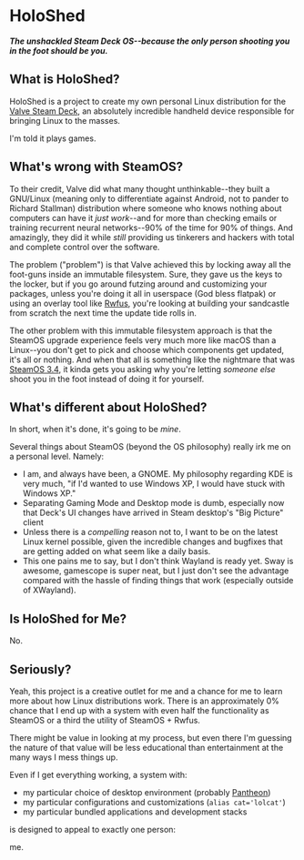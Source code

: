 # HoloShed

***The unshackled Steam Deck OS--because the only person shooting you in the foot should be you.***

## What is HoloShed?

HoloShed is a project to create my own personal Linux distribution for the
[Valve Steam Deck](https://store.steampowered.com/steamdeck), an absolutely incredible handheld
device responsible for bringing Linux to the masses.

I'm told it plays games.

## What's wrong with SteamOS?

To their credit, Valve did what many thought unthinkable--they built a GNU/Linux
(meaning only to differentiate against Android, not to pander to Richard Stallman)
distribution where someone who knows nothing about computers can have it _just work_--and for
more than checking emails or training recurrent neural networks--90% of the time for 90%
of things. And amazingly, they did it while _still_ providing us tinkerers and hackers with
total and complete control over the software.

The problem ("problem") is that Valve achieved this by locking away all the foot-guns inside
an immutable filesystem. Sure, they gave us the keys to the locker, but if you go around futzing
around and customizing your packages, unless you're doing it all in userspace (God bless flatpak)
or using an overlay tool like [Rwfus](https://github.com/ValShaped/rwfus), you're looking at
building your sandcastle from scratch the next time the update tide rolls in.

The other problem with this immutable filesystem approach is that the SteamOS upgrade experience
feels very much more like macOS than a Linux--you don't get to pick and choose which components
get updated, it's all or nothing. And when that all is something like the nightmare that was
[SteamOS 3.4](https://www.google.com/search?q=steamos+3.4+update+broke), it kinda gets you asking
why you're letting _someone else_ shoot you in the foot instead of doing it for yourself.

## What's different about HoloShed?

In short, when it's done, it's going to be _mine_.

Several things about SteamOS (beyond the OS philosophy) really irk me on a personal level.
Namely:

- I am, and always have been, a GNOME. My philosophy regarding KDE is very much, "if I'd wanted
  to use Windows XP, I would have stuck with Windows XP."
- Separating Gaming Mode and Desktop mode is dumb, especially now that Deck's UI changes have arrived
  in Steam desktop's "Big Picture" client
- Unless there is a _compelling_ reason not to, I want to be on the latest Linux kernel possible, given
  the incredible changes and bugfixes that are getting added on what seem like a daily basis.
- This one pains me to say, but I don't think Wayland is ready yet. Sway is awesome, gamescope is
  super neat, but I just don't see the advantage compared with the hassle of finding things that
  work (especially outside of XWayland).
  
## Is HoloShed for Me?

No.

## Seriously?

Yeah, this project is a creative outlet for me and a chance for me to learn more about how Linux
distributions work. There is an approximately 0% chance that I end up with a system with even half
the functionality as SteamOS or a third the utility of SteamOS + Rwfus.

There might be value in looking at my process, but even there I'm guessing the nature of that value will
be less educational than entertainment at the many ways I mess things up.

Even if I get everything working, a system with:
- my particular choice of desktop environment (probably [Pantheon](https://elementary.io/))
- my particular configurations and customizations (`alias cat='lolcat'`)
- my particular bundled applications and development stacks

is designed to appeal to exactly one person:

me.
